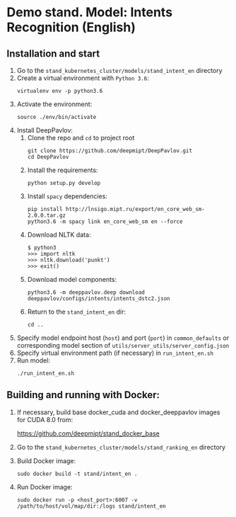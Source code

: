 # Demo stand. Model: Intents Recognition (English)

## Installation and start
1. Go to the `stand_kubernetes_cluster/models/stand_intent_en` directory
2. Create a virtual environment with `Python 3.6`:
    ```
    virtualenv env -p python3.6
    ```
3. Activate the environment:
    ```
    source ./env/bin/activate
    ```
4. Install DeepPavlov:
    1. Clone the repo and `cd` to project root
        ```
        git clone https://github.com/deepmipt/DeepPavlov.git
        cd DeepPavlov
        ```
    2. Install the requirements:
        ```
        python setup.py develop
        ```
    3. Install `spacy` dependencies:
        ```
        pip install http://lnsigo.mipt.ru/export/en_core_web_sm-2.0.0.tar.gz
        python3.6 -m spacy link en_core_web_sm en --force
        ```
    4. Download NLTK data:
        ```
        $ python3
        >>> import nltk
        >>> nltk.download('punkt')
        >>> exit()
        ```
    5. Download model components:
        ```
        python3.6 -m deeppavlov.deep download deeppavlov/configs/intents/intents_dstc2.json
        ```
    6. Return to the `stand_intent_en` dir:
        ```
        cd ..
        ```
5. Specify model endpoint host (`host`) and port (`port`) in `common_defaults` or corresponding model section of `utils/server_utils/server_config.json`
6. Specify virtual environment path (if necessary) in `run_intent_en.sh`
7. Run model:
    ```
    ./run_intent_en.sh
    ```

## Building and running with Docker:
1. If necessary, build base docker_cuda and docker_deeppavlov images for CUDA 8.0 from:

   https://github.com/deepmipt/stand_docker_base
  
2. Go to the `stand_kubernetes_cluster/models/stand_ranking_en` directory

3. Build Docker image:
   ```
   sudo docker build -t stand/intent_en .
   ```
4. Run Docker image:
   ```
   sudo docker run -p <host_port>:6007 -v /path/to/host/vol/map/dir:/logs stand/intent_en
   ```